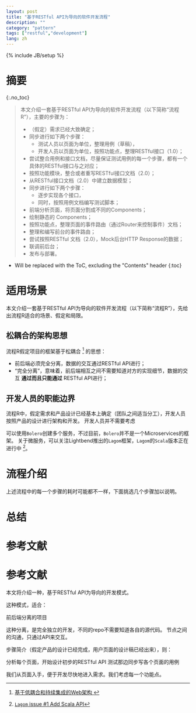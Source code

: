 ```yaml
---
layout: post
title: "基于RESTful API为导向的软件开发流程"
description: ""
category: "pattern"
tags: ["restful","development"]
lang: zh
---
```

{% include JB/setup %}

# 摘要
{:.no_toc}

> 本文介绍一套基于RESTful API为导向的软件开发流程（以下简称“流程R”），主要的步骤为：
>
> * （假定）需求已经大致确定；
> * 同步进行如下两个步骤：
>   - 测试人员以页面为单位，整理用例（草稿），
>   - 开发人员以页面为单位，按照功能点，整理RESTful接口（1.0）；
> * 尝试整合用例和接口文档，尽量保证测试用例的每一个步骤，都有一个具体的RESTful接口与之对应；
> * 按照功能模块，整合或者重写RESTful接口文档（2.0）；
> * 从RESTful接口文档（2.0）中建立数据模型；
> * 同步进行如下两个步骤：
>   - 逐步实现各个接口，
>   - 同时，按照用例文档编写测试脚本；
> * 前端分析页面，将页面分割成不同的Components；
> * 绘制静态的 Components；
> * 按照功能点，整理页面的事件路由（通过Router来控制事件）文档；
> * 整理和编写前台的事件路由；
> * 尝试按照RESTful 文档（2.0），Mock后台HTTP Response的数据；
> * 联调前后台；
> * 发布与部署。

<!--more-->

* Will be replaced with the ToC, excluding the "Contents" header
{:toc}

# 适用场景

本文介绍一套基于RESTful API为导向的软件开发流程（以下简称“流程R”），先给出流程R适合的场景、假定和局限。

## 松耦合的架构思想

流程R假定项目的框架基于松耦合 [^scozv_blog_archi] 的思想：

* 前后端必须完全分离，数据的交互通过RESTful API进行；
* “完全分离”，意味着，前后端相互之间不需要知道对方的实现细节，数据的交互 **通过而且只能通过** RESTful API进行；

## 开发人员的职能边界

流程R中，假定需求和产品设计已经基本上确定（团队之间适当分工），开发人员按照产品的设计进行架构和开发。
开发人员并不需要考虑

可以使用`Bolero`创建多个服务，不过目前，`Bolero`并不是一个Microservices的框架。
关于微服务，可以关注Lightbend推出的`Lagom`框架，`Lagom`的`Scala`版本正在进行中 [^lagom_issue1]。





# 流程介绍


上述流程中的每一个步骤的耗时可能都不一样，下面挑选几个步骤加以说明。


# 总结

# 参考文献


# 参考文献

[^scozv_blog_auth_token]: [对登录和基于Token的认证机制的理解（草稿）](https://github.com/scozv/blog/blob/master/_drafts/2016-05-12-understanding-of-login-and-the-token-based-authentication.md)
[^scozv_blog_archi]: [基于低耦合和持续集成的Web架构
](https://scozv.github.io/blog/zh/pattern/2016/05/05/a-low-coupling-architecture-of-the-web-solution-with-continuous-integration)
[^scozv_blog_jira]: [Bitbucket Cloud的Issue至JIRA Server的完全迁移指南](https://scozv.github.io/blog/zh/guide/2016/04/05/fully-migrating-from-bitbucket-cloud-issue-system-to-jira-server)
[^lagom_issue1]: [`Lagom` issue #1 Add Scala API](https://github.com/lagom/lagom/issues/1)

本文将介绍一种，基于RESTful API为导向的开发模式。

这种模式，适合：

前后端分离的项目

这种分离，是完全独立的开发，不同的repo不需要知道各自的源代码。
节点之间的沟通，只通过API来交互。

步骤简介（假定产品的设计已经完成，用户页面的设计稿已经出来），则：

分析每个页面，开始设计初步的RESTful API
测试那边同步写各个页面的用例




我们从页面入手，便于开发尽快地进入需求。我们考虑每一个功能点。
